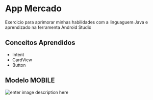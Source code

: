 # App Mercado

Exercicio para aprimorar minhas habilidades com a linguaguem Java e aprendizado na ferramenta Android Studio


## Conceitos Aprendidos
  - Intent
  - CardView
  - Button
 
## Modelo MOBILE


![enter image description here](https://github.com/jordanruan/CardProva/blob/master/CardProva.gif?raw=true)
